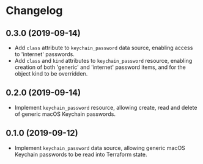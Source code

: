 # Changelog

## 0.3.0 (2019-09-14)

* Add `class` attribute to `keychain_password` data source, enabling access to 'internet' passwords.
* Add `class` and `kind` attributes to `keychain_password` resource, enabling creation of both 'generic' and 'internet' password items, and for the object kind to be overridden.

## 0.2.0 (2019-09-14)

* Implement `keychain_password` resource, allowing create, read and delete of generic macOS Keychain passwords.

## 0.1.0 (2019-09-12)

* Implement `keychain_password` data source, allowing generic macOS Keychain passwords to be read into Terraform state.
